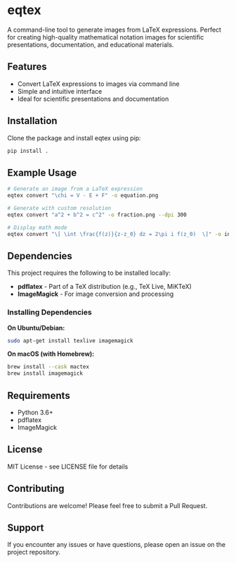 # eqtex

A command-line tool to generate images from LaTeX expressions. Perfect for creating high-quality mathematical notation images for scientific presentations, documentation, and educational materials.

## Features

- Convert LaTeX expressions to images via command line
- Simple and intuitive interface
- Ideal for scientific presentations and documentation

## Installation

Clone the package and install eqtex using pip:

```bash
pip install .
```

## Example Usage

```bash
# Generate an image from a LaTeX expression
eqtex convert "\chi = V - E + F" -o equation.png

# Generate with custom resolution
eqtex convert "a^2 + b^2 = c^2" -o fraction.png --dpi 300

# Display math mode
eqtex convert "\[ \int \frac{f(z)}{z-z_0} dz = 2\pi i f(z_0)  \]" -o integral.png
```

## Dependencies

This project requires the following to be installed locally:

- **pdflatex** - Part of a TeX distribution (e.g., TeX Live, MiKTeX)
- **ImageMagick** - For image conversion and processing

### Installing Dependencies

**On Ubuntu/Debian:**
```bash
sudo apt-get install texlive imagemagick
```

**On macOS (with Homebrew):**
```bash
brew install --cask mactex
brew install imagemagick
```

<!-- 
**On Windows:**
- Install [MiKTeX](https://miktex.org/)
- Install [ImageMagick](https://imagemagick.org/script/download.php) -->

## Requirements

- Python 3.6+
- pdflatex
- ImageMagick

## License

MIT License - see LICENSE file for details

## Contributing

Contributions are welcome! Please feel free to submit a Pull Request.

## Support

If you encounter any issues or have questions, please open an issue on the project repository.